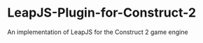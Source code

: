 LeapJS-Plugin-for-Construct-2
=============================

An implementation of LeapJS for the Construct 2 game engine
